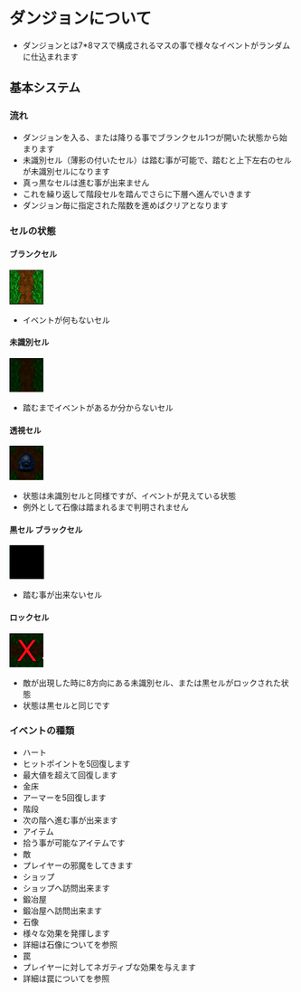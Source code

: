 # ダンジョンについて
- ダンジョンとは7*8マスで構成されるマスの事で様々なイベントがランダムに仕込まれます

## 基本システム

### 流れ
- ダンジョンを入る、または降りる事でブランクセル1つが開いた状態から始まります
- 未識別セル（薄影の付いたセル）は踏む事が可能で、踏むと上下左右のセルが未識別セルになります
- 真っ黒なセルは進む事が出来ません
- これを繰り返して階段セルを踏んでさらに下層へ進んでいきます
- ダンジョン毎に指定された階数を進めばクリアとなります
### セルの状態
#### ブランクセル
![](img/BlankCell.png)
- イベントが何もないセル
#### 未識別セル
![](img/UnIdentifiedCell.png)
- 踏むまでイベントがあるか分からないセル
#### 透視セル
![](img/XrayCell.png)
- 状態は未識別セルと同様ですが、イベントが見えている状態
- 例外として石像は踏まれるまで判明されません
#### 黒セル ブラックセル
![](img/BlackCell.png)
- 踏む事が出来ないセル
#### ロックセル
![](img/LockCell.png)
- 敵が出現した時に8方向にある未識別セル、または黒セルがロックされた状態
- 状態は黒セルと同じです
### イベントの種類
- ハート
- ヒットポイントを5回復します
- 最大値を超えて回復します
- 金床
- アーマーを5回復します
- 階段
- 次の階へ進む事が出来ます
- アイテム
- 拾う事が可能なアイテムです
- 敵
- プレイヤーの邪魔をしてきます
- ショップ
- ショップへ訪問出来ます
- 鍛冶屋
- 鍛冶屋へ訪問出来ます
- 石像
- 様々な効果を発揮します
- 詳細は石像についてを参照
- 罠
- プレイヤーに対してネガティブな効果を与えます
- 詳細は罠についてを参照
